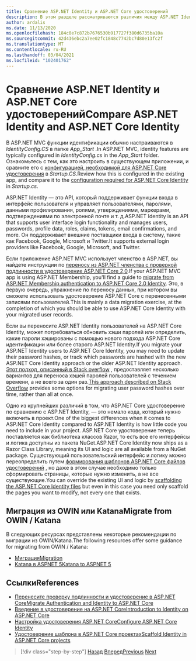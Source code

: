 ```yaml
---
title: Сравнение ASP.NET Identity и ASP.NET Core удостоверений
description: В этом разделе рассматриваются различия между ASP.NET Identity и ASP.NET Core удостоверениями, которые особенно важны при планировании миграции с платформа .NET Framework на .NET Core.
author: ardalis
ms.date: 11/13/2020
ms.openlocfilehash: 184c0e7c872b7676530b917727f380d6735ba10a
ms.sourcegitcommit: 42d436ebc2a7ee02fc1848c7742bc7d80e13fc2f
ms.translationtype: MT
ms.contentlocale: ru-RU
ms.lasthandoff: 03/04/2021
ms.locfileid: "102401762"
---
```

# <a name="compare-aspnet-identity-and-aspnet-core-identity"></a><span data-ttu-id="58521-103">Сравнение ASP.NET Identity и ASP.NET Core удостоверений</span><span class="sxs-lookup"><span data-stu-id="58521-103">Compare ASP.NET Identity and ASP.NET Core Identity</span></span>

<span data-ttu-id="58521-104">В ASP.NET MVC функции идентификации обычно настраиваются в *IdentityConfig.CS* в папке *App_Start* .</span><span class="sxs-lookup"><span data-stu-id="58521-104">In ASP.NET MVC, identity features are typically configured in *IdentityConfig.cs* in the *App_Start* folder.</span></span> <span data-ttu-id="58521-105">Ознакомьтесь с тем, как это настроить в существующем приложении, и сравните его с [конфигурацией, необходимой для ASP.NET Core удостоверения](/aspnet/core/security/authentication/identity-configuration) в *Startup.CS*.</span><span class="sxs-lookup"><span data-stu-id="58521-105">Review how this is configured in the existing app, and compare it to the [configuration required for ASP.NET Core Identity](/aspnet/core/security/authentication/identity-configuration) in *Startup.cs*.</span></span>

<span data-ttu-id="58521-106">ASP.NET Identity — это API, который поддерживает функции входа в интерфейс пользователя и управляет пользователями, паролями, данными профилирования, ролями, утверждениями, маркерами, подтверждениями по электронной почте и т. д.</span><span class="sxs-lookup"><span data-stu-id="58521-106">ASP.NET Identity is an API that supports user interface login functionality and manages users, passwords, profile data, roles, claims, tokens, email confirmations, and more.</span></span> <span data-ttu-id="58521-107">Он поддерживает внешние поставщики входа в систему, такие как Facebook, Google, Microsoft и Twitter.</span><span class="sxs-lookup"><span data-stu-id="58521-107">It supports external login providers like Facebook, Google, Microsoft, and Twitter.</span></span>

<span data-ttu-id="58521-108">Если приложение ASP.NET MVC использует членство в ASP.NET, вы найдете инструкции по [переносу из ASP.NET членства с проверкой подлинности в удостоверение ASP.NET Core 2,0](/aspnet/core/migration/proper-to-2x/membership-to-core-identity).</span><span class="sxs-lookup"><span data-stu-id="58521-108">If your ASP.NET MVC app is using ASP.NET Membership, you'll find a guide to [migrate from ASP.NET Membership authentication to ASP.NET Core 2.0 Identity](/aspnet/core/migration/proper-to-2x/membership-to-core-identity).</span></span> <span data-ttu-id="58521-109">Это, в первую очередь, упражнение по переносу данных, при котором вы сможете использовать удостоверение ASP.NET Core с перенесенными записями пользователей.</span><span class="sxs-lookup"><span data-stu-id="58521-109">This is mainly a data migration exercise, at the completion of which you should be able to use ASP.NET Core Identity with your migrated user records.</span></span>

<span data-ttu-id="58521-110">Если вы переносите ASP.NET Identity пользователей на ASP.NET Core Identity, может потребоваться обновить хэши паролей или определить, какие пароли хэшированы с помощью нового подхода ASP.NET Core идентификации или более старого ASP.NET Identity.</span><span class="sxs-lookup"><span data-stu-id="58521-110">If you migrate your ASP.NET Identity users to ASP.NET Core Identity, you may need to update their password hashes, or track which passwords are hashed with the new ASP.NET Core Identity approach or the older ASP.NET Identity approach.</span></span> <span data-ttu-id="58521-111">[Этот подход, описанный в Stack overflow](https://stackoverflow.com/a/57074910/13729) , предоставляет несколько вариантов для переноса хэшей паролей пользователей с течением времени, а не всего за один раз.</span><span class="sxs-lookup"><span data-stu-id="58521-111">[This approach described on Stack Overflow](https://stackoverflow.com/a/57074910/13729) provides some options for migrating user password hashes over time, rather than all at once.</span></span>

<span data-ttu-id="58521-112">Одно из крупнейших различий в том, что ASP.NET Core удостоверение по сравнению с ASP.NET Identity, — это немало кода, который нужно включить в проект.</span><span class="sxs-lookup"><span data-stu-id="58521-112">One of the biggest differences when it comes to ASP.NET Core Identity compared to ASP.NET Identity is how little code you need to include in your project.</span></span> <span data-ttu-id="58521-113">ASP.NET Core удостоверение теперь поставляется как библиотека классов Razor, то есть все его интерфейсы и логика доступны из пакета NuGet.</span><span class="sxs-lookup"><span data-stu-id="58521-113">ASP.NET Core Identity now ships as a Razor Class Library, meaning its UI and logic are all available from a NuGet package.</span></span> <span data-ttu-id="58521-114">Существующий пользовательский интерфейс и логику можно переопределить путем [формирования шаблонов ASP.NET Core файлов удостоверений](/aspnet/core/security/authentication/scaffold-identity) , но даже в этом случае необходимо только сформировать страницы, которые нужно изменить, а не все существующие.</span><span class="sxs-lookup"><span data-stu-id="58521-114">You can override the existing UI and logic by [scaffolding the ASP.NET Core Identity files](/aspnet/core/security/authentication/scaffold-identity) but even in this case you need only scaffold the pages you want to modify, not every one that exists.</span></span>

## <a name="migrate-from-owin--katana"></a><span data-ttu-id="58521-115">Миграция из OWIN или Katana</span><span class="sxs-lookup"><span data-stu-id="58521-115">Migrate from OWIN / Katana</span></span>

<span data-ttu-id="58521-116">В следующих ресурсах представлены некоторые рекомендации по миграции из OWIN/Katana.</span><span class="sxs-lookup"><span data-stu-id="58521-116">The following resources offer some guidance for migrating from OWIN / Katana:</span></span>

- [<span data-ttu-id="58521-117">Миграция</span><span class="sxs-lookup"><span data-stu-id="58521-117">Migration</span></span>](/aspnet/core/migration/proper-to-2x/#globalasax-file-replacement)
- [<span data-ttu-id="58521-118">Katana в ASPNET 5</span><span class="sxs-lookup"><span data-stu-id="58521-118">Katana to ASPNET 5</span></span>](https://devblogs.microsoft.com/aspnet/katana-asp-net-5-and-bridging-the-gap/)

## <a name="references"></a><span data-ttu-id="58521-119">Ссылки</span><span class="sxs-lookup"><span data-stu-id="58521-119">References</span></span>

- [<span data-ttu-id="58521-120">Перенесите проверку подлинности и удостоверение в ASP.NET Core</span><span class="sxs-lookup"><span data-stu-id="58521-120">Migrate Authentication and Identity to ASP.NET Core</span></span>](/aspnet/core/migration/identity)
- [<span data-ttu-id="58521-121">Введение в удостоверение на ASP.NET Core</span><span class="sxs-lookup"><span data-stu-id="58521-121">Introduction to Identity on ASP.NET Core</span></span>](/aspnet/core/security/authorization/introduction)
- [<span data-ttu-id="58521-122">Настройка удостоверения ASP.NET Core</span><span class="sxs-lookup"><span data-stu-id="58521-122">Configure ASP.NET Core Identity</span></span>](/aspnet/core/security/authentication/identity-configuration)
- [<span data-ttu-id="58521-123">Удостоверение шаблона в ASP.NET Core проектах</span><span class="sxs-lookup"><span data-stu-id="58521-123">Scaffold Identity in ASP.NET Core projects</span></span>](/aspnet/core/security/authentication/scaffold-identity)

>[!div class="step-by-step"]
><span data-ttu-id="58521-124">[Назад](authentication-differences.md)
>[Вперед](controller-differences.md)</span><span class="sxs-lookup"><span data-stu-id="58521-124">[Previous](authentication-differences.md)
[Next](controller-differences.md)</span></span>
